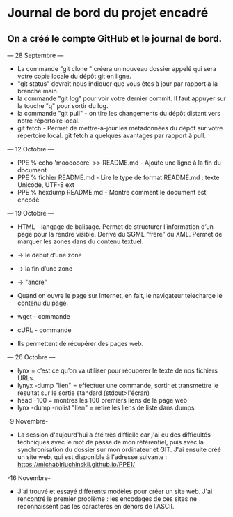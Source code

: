 # Journal de bord du projet encadré
## On a créé le compte GitHub et le journal de bord.

— 28 Septembre —
- La commande "git clone <UR>" créera un nouveau dossier appelé qui sera votre copie locale du dépôt git en ligne.
- "git status" devrait nous indiquer que vous êtes à jour par rapport à la branche main.
- la commande "git log" pour voir votre dernier commit. Il faut appuyer sur la touche "q" pour sortir du log.
- la commande "git pull" - on tire les changements du dépôt distant vers notre répertoire local.
- git fetch - Permet de mettre-à-jour les métadonnées du dépôt sur votre répertoire local. git fetch a quelques avantages par rapport à pull.
  
— 12 Octobre —
- PPE % echo 'moooooore' >> README.md - Ajoute une ligne à la fin du document
- PPE % fichier README.md - Lire le type de format
README.md : texte Unicode, UTF-8 ext
- PPE % hexdump README.md - Montre comment le document est encodé 

— 19 Octobre —
- HTML - langage de balisage. Permet de structurer l’information d’un page pour la rendre visible. Dérivé du SGML “frère” du XML. Permet de marquer les zones dans du contenu textuel.  

- <balise> → le début d’une zone
- </balise> → la fin d’une zone 
- <balise/> → "ancre" 

- Quand on ouvre le page sur Internet, en fait, le navigateur telecharge le contenu du page.

- wget - commande 
- cURL - commande 

- Ils permettent de récupérer des pages web. 


— 26 Octobre —
- lynx = c’est ce qu’on va utiliser pour récuperer le texte de nos fichiers URLs. 
- lynyx -dump "lien" = effectuer une commande, sortir et transmettre le resultat sur le sortie standard (stdout>l'écran) 
- head -100 = montres les 100 premiers liens de la page web
- lynx -dump -nolist "lien" =  retire les liens de liste dans dumps

-9 Novembre- 
- La session d'aujourd'hui a été très difficile car j'ai eu des difficultés techniques avec le mot de passe de mon référentiel, puis avec la synchronisation du dossier sur mon ordinateur et GIT. J'ai ensuite créé un site web, qui est disponible à l'adresse suivante :
https://michabiriuchinskii.github.io/PPE1/

-16 Novembre- 
- J'ai trouvé et essayé différents modèles pour créer un site web. J'ai rencontré le premier problème : les encodages de ces sites ne reconnaissent pas les caractères en dehors de l'ASCII.